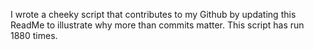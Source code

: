 I wrote a cheeky script that contributes to my Github by updating this ReadMe to illustrate why more than commits matter. This script has run 1880 times.